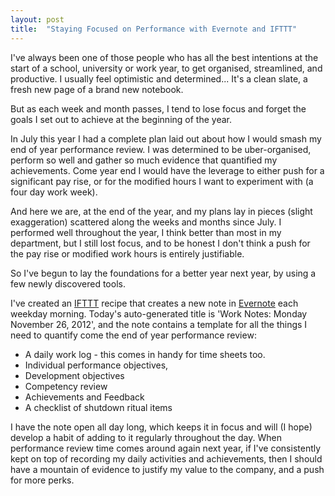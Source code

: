 ```yaml
---
layout: post
title:  "Staying Focused on Performance with Evernote and IFTTT"
---
```


I've always been one of those people who has all the best intentions at the start of a school, university or work year, to get organised, streamlined, and productive. I usually feel optimistic and determined... It's a clean slate, a fresh new page of a brand new notebook.

But as each week and month passes, I tend to lose focus and forget the goals I set out to achieve at the beginning of the year.

In July this year I had a complete plan laid out about how I would smash my end of year performance review. I was determined to be uber-organised, perform so well and gather so much evidence that quantified my achievements. Come year end I would have the leverage to either push for a significant pay rise, or for the modified hours I want to experiment with (a four day work week).

And here we are, at the end of the year, and my plans lay in pieces (slight exaggeration) scattered along the weeks and months since July. I performed well throughout the year, I think better than most in my department, but I still lost focus, and to be honest  I don't think a push for the pay rise or modified work hours is entirely justifiable.

So I've begun to lay the foundations for a better year next year, by using a few newly discovered tools.

I've created an [IFTTT][ifttt] recipe that creates a new note in [Evernote][evernote] each weekday morning. Today's auto-generated title is 'Work Notes: Monday November 26, 2012', and the note contains a template for all the things I need to quantify come the end of year performance review:

* A daily work log - this comes in handy for time sheets too.
* Individual performance objectives,
* Development objectives
* Competency review
* Achievements and Feedback
* A checklist of shutdown ritual items

I have the note open all day long, which keeps it in focus and will (I hope) develop a habit of adding to it regularly throughout the day. When performance review time comes around again next year, if I've consistently kept on top of recording my daily activities and achievements, then I should have a mountain of evidence to justify my value to the company, and a push for more perks.

[ifttt]: https://ifttt.com/
[evernote]: https://evernote.com/
